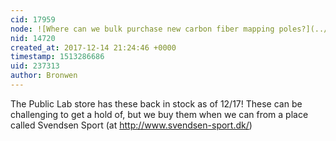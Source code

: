```yaml
---
cid: 17959
node: ![Where can we bulk purchase new carbon fiber mapping poles?](../notes/warren/08-04-2017/where-can-we-bulk-purchase-new-carbon-fiber-mapping-poles)
nid: 14720
created_at: 2017-12-14 21:24:46 +0000
timestamp: 1513286686
uid: 237313
author: Bronwen
---
```


The Public Lab store has these back in stock as of 12/17! These can be challenging to get a hold of, but we buy them when we can from a place called Svendsen Sport (at http://www.svendsen-sport.dk/)